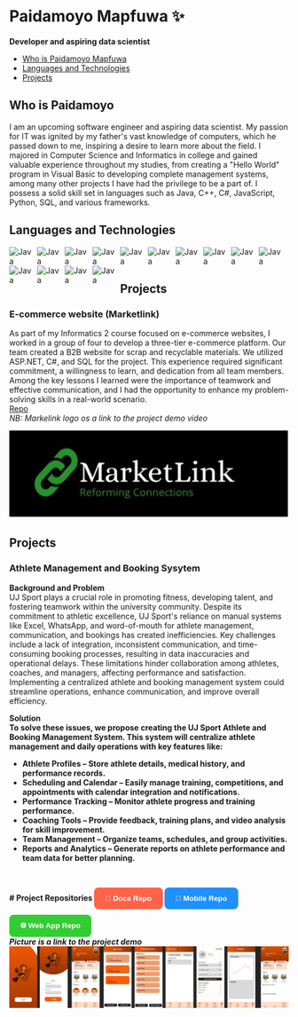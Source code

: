 # Paidamoyo Mapfuwa ✨
**Developer and aspiring data scientist**

 <p align="left">
   <ul>
   <li><a href="#intro">Who is Paidamoyo Mapfuwa</a> <br/></li>
   <li><a href="#skills">Languages and Technologies</a>  <br/></li>
   <li><a href="#projects">Projects</a>  <br/></li>
   </ul>  
 </p> 
 
<p align="left"  id="intro">
 <h2>Who is Paidamoyo</h2>
I am an upcoming software engineer and aspiring data scientist. My passion for IT was ignited by my father's vast knowledge of computers, which he passed down to me, 
 inspiring a desire to learn more about the field. I majored in Computer Science and Informatics in college and gained valuable experience throughout my studies, from creating a
 "Hello World" program in Visual Basic to developing complete management systems, among many other projects I have had the privilege to be a part of. I possess a solid skill 
 set in languages such as Java, C++, C#, JavaScript, Python, SQL, and various frameworks.
 </p>

 <p align="left">
 <h2 id="skills">Languages and Technologies</h2>
 <img align="left" alt="Java" width="40px" style="padding-right:10px;" src="https://cdn.jsdelivr.net/gh/devicons/devicon@latest/icons/java/java-original.svg"/>
 <img align="left" alt="Java" width="40px" style="padding-right:10px;" align="left" alt="Java" width="40px" style="padding-right:10px;" src="https://cdn.jsdelivr.net/gh/devicons/devicon@latest/icons/mysql/mysql-original.svg" />         
 <img align="left" alt="Java" width="40px" style="padding-right:10px;" src="https://cdn.jsdelivr.net/gh/devicons/devicon@latest/icons/azuresqldatabase/azuresqldatabase-original.svg" />
 <img align="left" alt="Java" width="40px" style="padding-right:10px;" src="https://cdn.jsdelivr.net/gh/devicons/devicon@latest/icons/cplusplus/cplusplus-original.svg" />
 <img align="left" alt="Java" width="40px" style="padding-right:10px;" src="https://cdn.jsdelivr.net/gh/devicons/devicon@latest/icons/csharp/csharp-original.svg" />
 <img align="left" alt="Java" width="40px" style="padding-right:10px;" src="https://cdn.jsdelivr.net/gh/devicons/devicon@latest/icons/html5/html5-original.svg" />
 <img align="left" alt="Java" width="40px" style="padding-right:10px;" src="https://cdn.jsdelivr.net/gh/devicons/devicon@latest/icons/css3/css3-original.svg" />
 <img align="left" alt="Java" width="40px" style="padding-right:10px;" src="https://cdn.jsdelivr.net/gh/devicons/devicon@latest/icons/dotnetcore/dotnetcore-original.svg" />
 <img align="left" alt="Java" width="40px" style="padding-right:10px;" src="https://cdn.jsdelivr.net/gh/devicons/devicon@latest/icons/python/python-original.svg" />
 <img align="left" alt="Java" width="40px" style="padding-right:10px;" src="https://cdn.jsdelivr.net/gh/devicons/devicon@latest/icons/jupyter/jupyter-original-wordmark.svg" />
 <img align="left" alt="Java" width="40px" style="padding-right:10px;" src="https://cdn.jsdelivr.net/gh/devicons/devicon@latest/icons/anaconda/anaconda-original.svg"/>
 <img align="left" alt="Java" width="40px" style="padding-right:10px;" src="https://cdn.jsdelivr.net/gh/devicons/devicon@latest/icons/visualbasic/visualbasic-original.svg"/>
 <img align="left" alt="Java" width="40px" style="padding-right:10px;" src="https://cdn.jsdelivr.net/gh/devicons/devicon@latest/icons/wasm/wasm-original.svg" />   
  <img align="left" alt="Java" width="40px" style="padding-right:10px;" src="https://cdn.jsdelivr.net/gh/devicons/devicon@latest/icons/figma/figma-original.svg" />
 </p>
 <br/>
<br/>

<div align="left">
  <h2 id="projects">Projects</h2>
  <h3>E-commerce website (Marketlink)</h3>
  <p align="left">
     As part of my Informatics 2 course focused on e-commerce websites, I worked in a group of four to develop a three-tier e-commerce platform.
     Our team created a B2B website for scrap and recyclable materials. We utilized ASP.NET, C#, and SQL for the project. This experience required significant
     commitment, a willingness to learn, and dedication from all team members. Among the key lessons I learned were the importance of teamwork and effective communication, 
     and I had the opportunity to enhance my problem-solving skills in a real-world scenario. <br/>
    <a href="https://github.com/Precious0825M/KPPTWebChronicles2">Repo</a> <br/>
    <i>NB: Markelink logo os a link to the project demo video</i>
   
  </p>
   <a href="https://youtu.be/nDZlX3fvj90?si=JNTeMsX2AJp5S-ZY"><img src="logo.jpg"/></a>
</div>

 <div align="left">
  <h2 id="projects">Projects</h2>
  <h3>Athlete Management and Booking Sysytem</h3>
  <p align="left">
   <b>Background and Problem</b><br/>
    UJ Sport plays a crucial role in promoting fitness, developing talent, and fostering teamwork within the university community. Despite its commitment to athletic 
    excellence, UJ Sport's reliance on manual systems like Excel, WhatsApp, and word-of-mouth for athlete management, communication, and bookings has created inefficiencies. 
    Key challenges include a lack of integration, inconsistent communication, and time-consuming booking processes, resulting in data inaccuracies and operational delays. 
    These limitations hinder collaboration among athletes, coaches, and managers, affecting performance and satisfaction. Implementing a centralized athlete and 
    booking management system could streamline operations, enhance communication, and improve overall efficiency. <br/>

   <b>Solution<b/><br/>
   To solve these issues, we propose creating the UJ Sport Athlete and Booking Management System. This system will centralize athlete management and daily operations with key features like:<br/>
   <ul>
    <li> Athlete Profiles – Store athlete details, medical history, and performance records.</li>
     <li>Scheduling and Calendar – Easily manage training, competitions, and appointments with calendar integration and notifications.</li>
     <li>Performance Tracking – Monitor athlete progress and training performance.</li>
     <li>Coaching Tools – Provide feedback, training plans, and video analysis for skill improvement.</li>
     <li>Team Management – Organize teams, schedules, and group activities.</li>
     <li>Reports and Analytics – Generate reports on athlete performance and team data for better planning.</li>
   </ul> <br/> 
  </p>
# Project Repositories  

<button style="background-color: #ff6347; color: white; padding: 12px 20px; border: none; border-radius: 8px; cursor: pointer; font-weight: bold; text-align: center; margin-bottom: 10px;">
  <a href="https://github.com/Paila-bot/UJ-Sport/tree/main" style="color: white; text-decoration: none;">📄 Docs Repo</a>
</button> 

<button style="background-color: #1e90ff; color: white; padding: 12px 20px; border: none; border-radius: 8px; cursor: pointer; font-weight: bold; text-align: center; margin-bottom: 10px;">
  <a href="https://github.com/IFMTYP2024/team26-mobile" style="color: white; text-decoration: none;">📱 Mobile Repo</a>
</button>  

<button style="background-color: #32cd32; color: white; padding: 12px 20px; border: none; border-radius: 8px; cursor: pointer; font-weight: bold; text-align: center;">
  <a href="https://github.com/IFMTYP2024/team26-main" style="color: white; text-decoration: none;">🌐 Web App Repo</a>
</button><br/>  
<i>Picture is a link to the project demo</i>
   <a href="https://www.youtube.com/watch?v=5wLYIcsfo-4&t=18s&ab_channel=TshepoMohale"><img src="https://github.com/Paila-bot/UJ-Sport/blob/main/Screen%20Mock%20ups/UJSport%20App.png"/></a>
</div>





 
 



